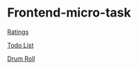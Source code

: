 # Frontend-micro-task

<a href="https://raj-bhat.github.io/Frontend-micro-task/Ratings/"> Ratings </a>

<a href="https://raj-bhat.github.io/Frontend-micro-task/todolist/">Todo List</a>

<a href="https://raj-bhat.github.io/Frontend-micro-task/Drum-roll/"> Drum Roll </a>
 
